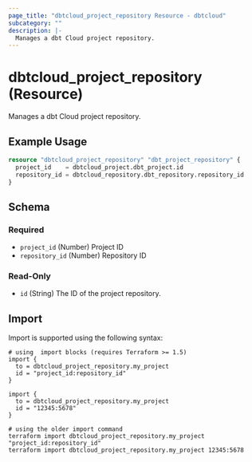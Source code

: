 ```yaml
---
page_title: "dbtcloud_project_repository Resource - dbtcloud"
subcategory: ""
description: |-
  Manages a dbt Cloud project repository.
---
```


# dbtcloud_project_repository (Resource)


Manages a dbt Cloud project repository.

## Example Usage

```terraform
resource "dbtcloud_project_repository" "dbt_project_repository" {
  project_id    = dbtcloud_project.dbt_project.id
  repository_id = dbtcloud_repository.dbt_repository.repository_id
}
```

<!-- schema generated by tfplugindocs -->
## Schema

### Required

- `project_id` (Number) Project ID
- `repository_id` (Number) Repository ID

### Read-Only

- `id` (String) The ID of the project repository.

## Import

Import is supported using the following syntax:

```shell
# using  import blocks (requires Terraform >= 1.5)
import {
  to = dbtcloud_project_repository.my_project
  id = "project_id:repository_id"
}

import {
  to = dbtcloud_project_repository.my_project
  id = "12345:5678"
}

# using the older import command
terraform import dbtcloud_project_repository.my_project "project_id:repository_id"
terraform import dbtcloud_project_repository.my_project 12345:5678
```
